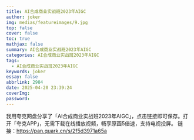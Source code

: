 ```yaml
---
title: AI合成商业实战班2023年AIGC
author: joker
img: medias/featureimages/9.jpg
top: false
cover: false
toc: true
mathjax: false
summary: AI合成商业实战班2023年AIGC
categories: AI合成商业实战班2023年AIGC
tags:
  - AI合成商业实战班2023年AIGC
keywords: joker
essay: false
abbrlink: 2984
date: 2025-04-20 23:39:24
coverImg:
password:
---
```


我用夸克网盘分享了「AI合成商业实战班2023年AIGC」，点击链接即可保存。打开「夸克APP」，无需下载在线播放视频，畅享原画5倍速，支持电视投屏。
链接：https://pan.quark.cn/s/2f5d3971a65a

